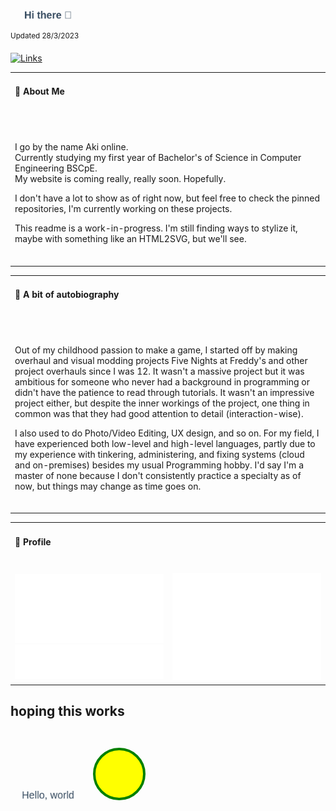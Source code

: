 
# **Hi there 👋**

<sup>Updated 28/3/2023</sup>

[![Links](https://img.shields.io/badge/🔗Links-Coming%20soon-purple?style=for-the-badge)](#)

<table>
  <tr>
    <td><h4>🚀 About Me<br><span>&#8203;</td>
  </tr>
  <tr>
    <td>
      <span>&#8203;</span>
      <p>
        I go by the name Aki online.<br>
        Currently studying my first year of Bachelor's of Science in Computer Engineering BSCpE.<br>
        My website is coming really, really soon. Hopefully.
      </p>
      <p>I don't have a lot to show as of right now, but feel free to check the pinned repositories, I'm currently working on these projects.</p>
      <p>This readme is a work-in-progress. I'm still finding ways to stylize it, maybe with something like an HTML2SVG, but we'll see.<br><span>&#8203;</span></p>
    </td>
  </tr>
</table>
  
<table>
  <tr>
    <td><h4>📝 A bit of autobiography<br><span>&#8203;</td>
  </tr>
  <tr>
    <td>
      <span>&#8203;</span>
      <p>Out of my childhood passion to make a game, I started off by making overhaul and visual modding projects Five Nights at Freddy's and other project overhauls since I was 12. It wasn't a massive project but it was ambitious for someone who never had a background in programming or didn't have the patience to read through tutorials. It wasn't an impressive project either, but despite the inner workings of the project, one thing in common was that they had good attention to detail (interaction-wise).</p>
      <p>I also used to do Photo/Video Editing, UX design, and so on. For my field, I have experienced both low-level and high-level languages, partly due to my experience with tinkering, administering, and fixing systems (cloud and on-premises) besides my usual Programming hobby. I'd say I'm a master of none because I don't consistently practice a specialty as of now, but things may change as time goes on.<br><span>&#8203;</span></p>
    </td>
  </tr>
</table>

<table>
  <tr>
    <td colspan="2"><h4>👤 Profile<br><span>&#8203;</td>
  </tr>
  <tr>
    <td>
      <img src="metrics.classic.svg" alt="Classic Metrics"></img><br>
      <img src="metrics.plugin.discussions.svg" alt="Discussions Metrics"</img>
    </td>
    <td>
      <img src="metrics.plugin.stars.svg" alt="Stars Metrics"></img>
    </td>
  </tr>
</table>

## hoping this works 

<svg fill="none" viewBox="0 0 120 120" width="120" height="120" xmlns="http://www.w3.org/2000/svg">
  <foreignObject width="100%" height="100%">
    <div xmlns="http://www.w3.org/1999/xhtml">
      <style>
@keyframes bounce {
  0%   { transform: scale(1,    1)   translateY(0)     skew(0deg,  0deg); }
  3%   { transform: scale(1,    1)   translateY(0)     skew(0deg,  0deg); }
  5%   { transform: scale(1.1,  .9)  translateY(5px)   skew(0deg,  0deg); }
  12%  { transform: scale(.9,   1.1) translateY(-70px) skew(25deg, 5deg); }
  13%  { transform: scale(.9,   1.1) translateY(-70px) skew(25deg, 5deg); }
  20%  { transform: scale(1.05, .95) translateY(0)     skew(0deg,  0deg); }
  22%  { transform: scale(1,    1)   translateY(-7px)  skew(0deg,  0deg); }
  27%  { transform: scale(1,    1)   translateY(0)     skew(0deg,  0deg); }
  100% { transform: scale(1,    1)   translateY(0)     skew(0deg,  0deg); }
}
h1 {
  width: 120px;
  line-height: 20px;
  padding-top: 70px;
  text-align: center;
  font: 400 16px/1.5 Helvetica ,Arial ,sans-serif;
  color: rgb(52, 73, 94);
  transform-origin: bottom;
  animation: 4s cubic-bezier(.5, 0, .5, 1.2) 1s infinite bounce;
}
      </style>
      <h1>Hello, world</h1>
    </div>
  </foreignObject>
</svg>

<svg width="100" height="100">
  <circle cx="50" cy="50" r="40" stroke="green" stroke-width="4" fill="yellow" />
</svg>
